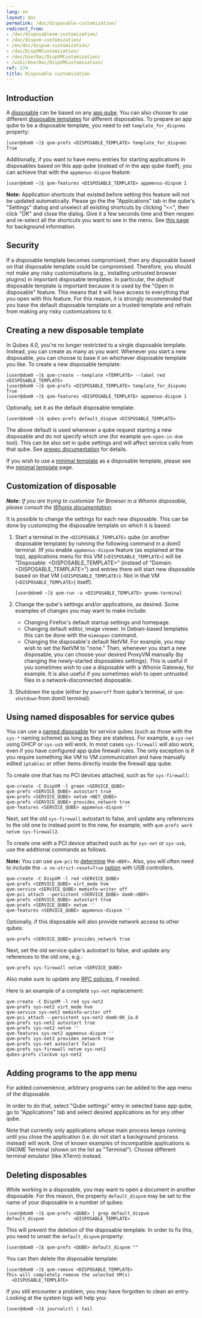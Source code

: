 ```yaml
---
lang: en
layout: doc
permalink: /doc/disposable-customization/
redirect_from:
- /doc/disposablevm-customization/
- /doc/dispvm-customization/
- /en/doc/dispvm-customization/
- /doc/DispVMCustomization/
- /doc/UserDoc/DispVMCustomization/
- /wiki/UserDoc/DispVMCustomization/
ref: 174
title: Disposable customization
---
```


## Introduction

A [disposable](/doc/disposable/) can be based on any [app qube](/doc/glossary/#app-qube).
You can also choose to use different [disposable templates](/doc/glossary/#disposable-template) for different disposables.
To prepare an app qube to be a disposable template, you need to set `template_for_dispvms` property:

```shell_session
[user@dom0 ~]$ qvm-prefs <DISPOSABLE_TEMPLATE> template_for_dispvms True
```

Additionally, if you want to have menu entries for starting applications in disposables based on this app qube (instead of in the app qube itself), you can achieve that with the `appmenus-dispvm` feature:

```shell_session
[user@dom0 ~]$ qvm-features <DISPOSABLE_TEMPLATE> appmenus-dispvm 1
```

**Note:** Application shortcuts that existed before setting this feature will not be updated automatically. Please go the the "Applications" tab in the qube's "Settings" dialog and unselect all existing shortcuts by clicking "<<", then click "OK" and close the dialog. Give it a few seconds time and then reopen and re-select all the shortcuts you want to see in the menu. See [this page](/doc/managing-appvm-shortcuts) for background information.

## Security

If a disposable template becomes compromised, then any disposable based on that disposable template could be compromised.
Therefore, you should not make any risky customizations (e.g., installing untrusted browser plugins) in important disposable templates.
In particular, the *default* disposable template is important because it is used by the "Open in disposable" feature.
This means that it will have access to everything that you open with this feature.
For this reason, it is strongly recommended that you base the default disposable template on a trusted template and refrain from making any risky customizations to it.

## Creating a new disposable template

In Qubes 4.0, you're no longer restricted to a single disposable template. Instead, you can create as many as you want. Whenever you start a new disposable, you can choose to base it on whichever disposable template you like.
To create a new disposable template:

```shell_session
[user@dom0 ~]$ qvm-create --template <TEMPLATE> --label red <DISPOSABLE_TEMPLATE>
[user@dom0 ~]$ qvm-prefs <DISPOSABLE_TEMPLATE> template_for_dispvms True
[user@dom0 ~]$ qvm-features <DISPOSABLE_TEMPLATE> appmenus-dispvm 1
```

Optionally, set it as the default disposable template:

```shell_session
[user@dom0 ~]$ qubes-prefs default_dispvm <DISPOSABLE_TEMPLATE>
```

The above default is used whenever a qube request starting a new disposable and do not specify which one (for example `qvm-open-in-dvm` tool). This can be also set in qube settings and will affect service calls from that qube. See [qrexec documentation](/doc/qrexec/#specifying-vms-tags-types-targets-etc) for details.

If you wish to use a [minimal template](/doc/templates/minimal/) as a disposable template, please see the [minimal template](/doc/templates/minimal/) page.

## Customization of disposable

_**Note:** If you are trying to customize Tor Browser in a Whonix disposable, please consult the [Whonix documentation](https://www.whonix.org/wiki/Tor_Browser/Advanced_Users#disposable_Template_Customization)._

It is possible to change the settings for each new disposable.
This can be done by customizing the disposable template on which it is based:

1. Start a terminal in the `<DISPOSABLE_TEMPLATE>` qube (or another disposable template) by running the following command in a dom0 terminal. (If you enable `appmenus-dispvm` feature (as explained at the top), applications menu for this VM (`<DISPOSABLE_TEMPLATE>`) will be "Disposable: <DISPOSABLE_TEMPLATE>" (instead of "Domain: <DISPOSABLE_TEMPLATE>") and entries there will start new disposable based on that VM (`<DISPOSABLE_TEMPLATE>`). Not in that VM (`<DISPOSABLE_TEMPLATE>`) itself).

    ```shell_session
    [user@dom0 ~]$ qvm-run -a <DISPOSABLE_TEMPLATE> gnome-terminal
    ```

2. Change the qube's settings and/or applications, as desired. Some examples of changes you may want to make include:
    - Changing Firefox's default startup settings and homepage.
    - Changing default editor, image viewer. In Debian-based templates this can be done with the `mimeopen` command.
    - Changing the disposable's default NetVM. For example, you may wish to set the NetVM to "none." Then, whenever you start a new disposable, you can choose your desired ProxyVM manually (by changing the newly-started disposables settings). This is useful if you sometimes wish to use a disposable with a Whonix Gateway, for example. It is also useful if you sometimes wish to open untrusted files in a network-disconnected disposable.

4. Shutdown the qube (either by `poweroff` from qube's terminal, or `qvm-shutdown` from dom0 terminal).

## Using named disposables for service qubes

You can use a [named disposable](/doc/glossary/#named-disposable) for service qubes (such as those with the `sys-*` naming scheme) as long as they are stateless.
For example, a `sys-net` using DHCP or `sys-usb` will work.
In most cases `sys-firewall` will also work, even if you have configured app qube firewall rules.
The only exception is if you require something like VM to VM communication and have manually edited `iptables` or other items directly inside the firewall app qube.

To create one that has no PCI devices attached, such as for `sys-firewall`:

~~~
qvm-create -C DispVM -l green <SERVICE_QUBE>
qvm-prefs <SERVICE_QUBE> autostart true
qvm-prefs <SERVICE_QUBE> netvm <NET_QUBE>
qvm-prefs <SERVICE_QUBE> provides_network true
qvm-features <SERVICE_QUBE> appmenus-dispvm ''
~~~

Next, set the old `sys-firewall` autostart to false, and update any references to the old one to instead point to the new, for example, with `qvm-prefs work netvm sys-firewall2`.

To create one with a PCI device attached such as for `sys-net` or `sys-usb`, use the additional commands as follows.

**Note:** You can use `qvm-pci` to [determine](/doc/how-to-use-pci-devices/#qvm-pci-usage) the `<BDF>`.
Also, you will often need to include the `-o no-strict-reset=True` [option](/doc/how-to-use-pci-devices/#no-strict-reset) with USB controllers.

~~~
qvm-create -C DispVM -l red <SERVICE_QUBE>
qvm-prefs <SERVICE_QUBE> virt_mode hvm
qvm-service <SERVICE_QUBE> meminfo-writer off
qvm-pci attach --persistent <SERVICE_QUBE> dom0:<BDF>
qvm-prefs <SERVICE_QUBE> autostart true
qvm-prefs <SERVICE_QUBE> netvm ''
qvm-features <SERVICE_QUBE> appmenus-dispvm ''
~~~

Optionally, if this disposable will also provide network access to other qubes:

~~~
qvm-prefs <SERVICE_QUBE> provides_network true
~~~

Next, set the old service qube's autostart to false, and update any references to the old one, e.g.:

~~~
qvm-prefs sys-firewall netvm <SERVICE_QUBE>
~~~

Also make sure to update any [RPC policies](/doc/rpc-policy/), if needed.

Here is an example of a complete `sys-net` replacement:

~~~
qvm-create -C DispVM -l red sys-net2
qvm-prefs sys-net2 virt_mode hvm
qvm-service sys-net2 meminfo-writer off
qvm-pci attach --persistent sys-net2 dom0:00_1a.0
qvm-prefs sys-net2 autostart true
qvm-prefs sys-net2 netvm ''
qvm-features sys-net2 appmenus-dispvm ''
qvm-prefs sys-net2 provides_network true
qvm-prefs sys-net autostart false
qvm-prefs sys-firewall netvm sys-net2
qubes-prefs clockvm sys-net2
~~~

## Adding programs to the app menu

For added convenience, arbitrary programs can be added to the app menu of the disposable. 

In order to do that, select "Qube settings" entry in selected base app qube, go to "Applications" tab and select desired applications as for any other qube.

Note that currently only applications whose main process keeps running until you close the application (i.e. do not start a background process instead) will work. One of known examples of incompatible applications is GNOME Terminal (shown on the list as "Terminal"). Choose different terminal emulator (like XTerm) instead.

## Deleting disposables

While working in a disposable, you may want to open a document in another disposable.
For this reason, the property `default_dispvm` may be set to the name of your disposable in a number of qubes:

```shell_session
[user@dom0 ~]$ qvm-prefs <QUBE> | grep default_dispvm
default_dispvm        -  <DISPOSABLE_TEMPLATE>
```

This will prevent the deletion of the disposable template. In order to fix this, you need to unset the `default_dispvm` property:

```shell_session
[user@dom0 ~]$ qvm-prefs <QUBE> default_dispvm ""
```

You can then delete the disposable template:

```shell_session
[user@dom0 ~]$ qvm-remove <DISPOSABLE_TEMPLATE>
This will completely remove the selected VM(s)
  <DISPOSABLE_TEMPLATE>
```

      
If you still encounter a problem, you may have forgotten to clean an entry. Looking at the system logs will help you:

```shell_session
[user@dom0 ~]$ journalctl | tail
```
